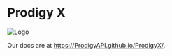 # Prodigy X

![Logo](https://cdn.discordapp.com/attachments/852986451896959026/980097446589915177/IMG_3310.png)

Our docs are at https://ProdigyAPI.github.io/ProdigyX/.
